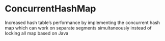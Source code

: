 # ConcurrentHashMap
Increased hash table’s performance by implementing the concurrent hash map which can work on separate segments simultaneously instead of locking all map based on Java
